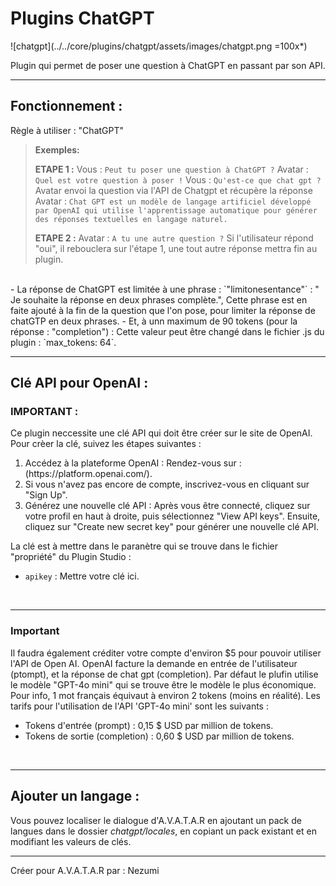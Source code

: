 # Plugins ChatGPT

![chatgpt](../../core/plugins/chatgpt/assets/images/chatgpt.png =100x*)


Plugin qui permet de poser une question à ChatGPT en passant par son API.


--- 

## Fonctionnement :

Règle à utiliser : "ChatGPT"

>**Exemples:**
>
> **ETAPE 1 :**
> Vous : `Peut tu poser une question à ChatGPT ?`
> Avatar : `Quel est votre question à poser !`
> Vous : `Qu'est-ce que chat gpt ?`
> Avatar envoi la question via l'API de Chatgpt et récupère la réponse 
> Avatar : `Chat GPT est un modèle de langage artificiel développé par OpenAI qui utilise l'apprentissage automatique pour générer des réponses textuelles en langage naturel.`
>
> **ETAPE 2 :** 
> Avatar : `A tu une autre question ?`
> Si l'utilisateur répond "oui", il rebouclera sur l'étape 1, une tout autre réponse mettra fin au plugin.
>

<br>
- La réponse de ChatGPT est limitée à une phrase :
`"limitonesentance"` : " Je souhaite la réponse en deux phrases complète.", 
Cette phrase est en faite ajouté à la fin de la question que l'on pose, pour limiter la réponse de chatGTP en deux phrases.  
- Et, à unn maximum de 90 tokens (pour la réponse : "completion") : 
Cette valeur peut être changé dans le fichier .js du plugin : `max_tokens: 64`. 
<br>

---

## Clé API pour OpenAI :

### IMPORTANT : 
Ce plugin neccessite une clé API qui doit être créer sur le site de OpenAI.
Pour crèer la clé, suivez les étapes suivantes :
<ol>
<li> Accédez à la plateforme OpenAI : Rendez-vous sur : (https://platform.openai.com/).</li> 
<li> Si vous n'avez pas encore de compte, inscrivez-vous en cliquant sur "Sign Up".</li>
<li> Générez une nouvelle clé API : Après vous être connecté, cliquez sur votre profil en haut à droite, puis sélectionnez "View API keys". Ensuite, cliquez sur "Create new secret key" pour générer une nouvelle clé API.</li>
</ol>

La clé est à mettre dans le paranètre qui se trouve dans le fichier "propriété" du Plugin Studio :
* `apikey` : Mettre votre clé ici.  
<br>

---

### Important

Il faudra également créditer votre compte d'environ $5 pour pouvoir utiliser l'API de Open AI.
OpenAI facture la demande en entrée de l'utilisateur (ptompt), et la réponse de chat gpt (completion).
Par défaut le plufin utilise le modèle "GPT-4o mini" qui se trouve être le modèle le plus économique. Pour info, 1 mot français équivaut à environ 2 tokens (moins en réalité). Les tarifs pour l'utilisation de l'API 'GPT-4o mini' sont les suivants :

- Tokens d'entrée (prompt) : 0,15 $ USD par million de tokens.
- Tokens de sortie (completion) : 0,60 $ USD par million de tokens.
<br>

---

## Ajouter un langage :

Vous pouvez localiser le dialogue d'A.V.A.T.A.R en ajoutant un pack de langues dans le dossier _chatgpt/locales_, en copiant un pack existant et en modifiant les valeurs de clés.
<br>

---

Créer pour A.V.A.T.A.R par : Nezumi

<br><br><br><br>
